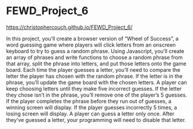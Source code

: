 # FEWD_Project_6

https://christophercouch.github.io/FEWD_Project_6/


In this project, you'll create a browser version of “Wheel of Success”, a word guessing game where players will click letters from an onscreen keyboard to try to guess a random phrase.  Using Javascript, you’ll create an array of phrases and write functions to choose a random phrase from that array, split the phrase into letters, and put those letters onto the game board.  Each time the player guesses a letter, you’ll need to compare the letter the player has chosen with the random phrase. If the letter is in the phrase, you’ll update the game board with the chosen letters.  A player can keep choosing letters until they make five incorrect guesses. If the letter they chose isn’t in the phrase, you’ll remove one of the player’s 5 guesses.  If the player completes the phrase before they run out of guesses, a winning screen will display. If the player guesses incorrectly 5 times, a losing screen will display.  A player can guess a letter only once. After they’ve guessed a letter, your programming will need to disable that letter.
